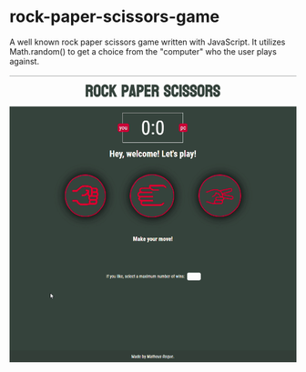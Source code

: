 # rock-paper-scissors-game
A well known rock paper scissors game written with JavaScript. It utilizes Math.random() to get a choice from the "computer" who the user plays against. 
<br><br>
<img src="images/demo.gif">
